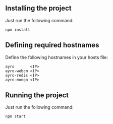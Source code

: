 ## Installing the project ##

Just run the following command:
````
npm install
````

## Defining required hostnames ##

Define the following hostnames in your hosts file:
````
ayro       <IP>
ayro-webcm <IP>
ayro-redis <IP>
ayro-mongo <IP>
````

## Running the project ##

Just run the following command:
````
npm start
````